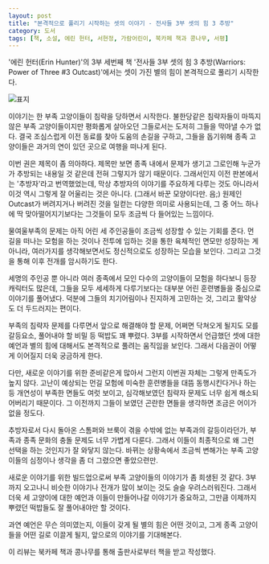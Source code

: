 ```yaml
---
layout: post
title: "본격적으로 풀리기 시작하는 셋의 이야기 - 전사들 3부 셋의 힘 3 추방"
category: 도서
tags: [책, 소설, 에린 헌터, 서현정, 가람어린이, 북카페 책과 콩나무, 서평]
---
```


'에린 헌터(Erin Hunter)'의
3부 세번째 책
'전사들 3부 셋의 힘 3 추방(Warriors: Power of Three #3 Outcast)'에서는
셋이 가진 별의 힘이 본격적으로 풀리기 시작한다.

![표지](https://images2.imgbox.com/08/aa/rBVzgNKJ_o.jpg)

이야기는 한 부족 고양이들이 침략을 당하면서 시작한다.
불한당같은 침략자들이 마뜩지 않은 부족 고양이들이지만
평화롭게 살아오던 그들로서는 도저히 그들을 막아낼 수가 없다.
결국 조심스럽게 이전 동료를 찾아 도움의 손길을 구하고,
그들을 돕기위해 종족 고양이들은 과거의 연이 있던 곳으로 여행을 떠나게 된다.

이번 권은 제목이 좀 의아하다.
제목만 보면 종족 내에서 문제가 생기고 그로인해 누군가가 추방되는 내용일 것 같은데 전혀 그렇지가 않기 때문이다.
그래서인지 이전 판본에서는 '추방자'라고 번역했었는데,
막상 추방자의 이야기를 주요하게 다루는 것도 아니라서 이것 역시 그렇게 잘 어울리는 것은 아니다.
(그래서 바꾼 모양이다만. 음;)
원제인 Outcast가 버려지거나 버려진 것을 일컫는 다양한 의미로 사용되는데,
그 중 어느 하나에 딱 맞아떨어지기보다는 그것들이 모두 조금씩 다 들어있는 느낌이다.

물여울부족의 문제는 아직 어린 세 주인공들이 조금씩 성장할 수 있는 기회를 준다.
먼 길을 떠나는 모험을 하는 것이나 전투에 임하는 것을 통한 육체적인 면모만 성장하는 게 아니라,
여러가지를 생각해보면서도 정신적으로도 성장하는 모습을 보인다.
그리고 그것을 통해 이후 전개를 암시하기도 한다.

세명의 주인공 뿐 아니라 여러 종족에서 모인 다수의 고양이들이 모험을 하다보니 등장 캐릭터도 많은데,
그들을 모두 세세하게 다루기보다는 대부분 어린 훈련병들을 중심으로 이야기를 풀어냈다.
덕분에 그들의 치기어림이나 진지하게 고민하는 것, 그리고 활약상도 더 두드러지는 편이다.

부족의 침략자 문제를 다루면서
앞으로 해결해야 할 문제,
어쩌면 닥쳐오게 될지도 모를 갈등요소,
풀어내야 할 비밀 등 떡밥도 꽤 뿌렸다.
3부를 시작하면서 언급했던 셋에 대한 예언과 별의 힘에 대해서도 본격적으로 풀려는 움직임을 보인다.
그래서 다음권이 어떻게 이어질지 더욱 궁금하게 한다.

다만, 새로운 이야기를 위한 준비같은게 많아서 그런지
이번권 자체는 그렇게 만족도가 높지 않다.
고난이 예상되는 먼길 모험에 미숙한 훈련병들을 대뜸 동행시킨다거나 하는 등 개연성이 부족한 면들도 여럿 보이고,
심각해보였던 침략자 문제도 너무 쉽게 해소되어버리기 때문이다.
그 이전까지 그들이 보였던 곤란한 면들을 생각하면 조금은 어이가 없을 정도다.

추방자로서 다시 돌아온 스톰퍼와 브룩이 겪을 수밖에 없는 부족과의 갈등이라던가,
부족과 종족 문화의 충돌 문제도 너무 가볍게 다룬다.
그래서 이들이 최종적으로 왜 그런 선택을 하는 것인지가 잘 와닿지 않는다.
바뀌는 상황속에서 조금씩 변해가는 부족 고양이들의 심정이나 생각을 좀 더 그렸으면 좋았으련만.

<!--
부족한 것들:
- 왜 훈련병들을 동행시키나? 특히 말썽쟁이인 브리즈포
- 마지막 전투에서 보이는 라이언포의 과하고 급작스러운 활약
- 너무나 손쉽게 후손들에게서 손을 떼버리는 부족 조상들
- 조상들과 전통을 무시할 정도로 치료사가 얼마나 고민하는지 잘 나타나지 않음. 그래서 마치 우디르급 태세전환 같음.
- 무기력하게만 그려졌던 부족들이 싸움을 선택하는 당위성이 부족함. 싸우지 않는 걸 선택하는 이들 역시 마찬가지. 양쪽의 이야기를 더 그렸어야 함.
- 그렇게 강하게 밀어붙이던 침략자들이 고작 어린 고양이 셋에게 혼비백산 도망치는 것은 좀;
-->

새로운 이야기를 위한 빌드업으로써 부족 고양이들의 이야기가 좀 희생된 것 같다.
3부까지 오고나니 비슷한 이야기나 전개가 많이 보이는 것도 슬슬 우려스러워진다.
그래서 더욱 세 고양이에 대한 예언과 이들이 만들어나갈 이야기가 중요하고,
그만큼 이제까지 뿌렸던 떡밥들도 잘 풀어내야만 할 것이다.

과연 예언은 무슨 의미였는지,
이들이 갖게 될 별의 힘은 어떤 것이고,
그게 종족 고양이들을 어떤 길로 이끌게 될지,
앞으로의 이야기를 기대해본다.



<div class="im im-info">
이 리뷰는 북카페 책과 콩나무를 통해 출판사로부터 책을 받고 작성했다.
</div>
